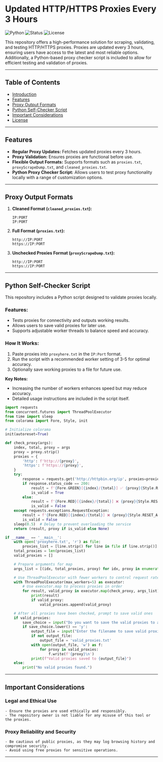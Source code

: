 # Updated HTTP/HTTPS Proxies Every 3 Hours
![Python](https://img.shields.io/badge/Python-3.x-blue)
![Status](https://img.shields.io/badge/Status-Active-green)
![License](https://img.shields.io/badge/License-MIT-brightgreen)

This repository offers a high-performance solution for scraping, validating, and testing HTTP/HTTPS proxies. Proxies are updated every 3 hours, ensuring users have access to the latest and most reliable options. Additionally, a Python-based proxy checker script is included to allow for efficient testing and validation of proxies.

---

## Table of Contents
- [Introduction](#introduction)
- [Features](#features)
- [Proxy Output Formats](#proxy-output-formats)
- [Python Self-Checker Script](#python-self-checker-script)
- [Important Considerations](#important-considerations)
- [License](#license)

---

## Features

- **Regular Proxy Updates:** Fetches updated proxies every 3 hours.
- **Proxy Validation:** Ensures proxies are functional before use.
- **Flexible Output Formats:** Supports formats such as `proxies.txt`, `proxyScrapeDump.txt`, and `cleaned_proxies.txt`.
- **Python Proxy Checker Script:** Allows users to test proxy functionality locally with a range of customization options.

---

## Proxy Output Formats

1. **Cleaned Format (`cleaned_proxies.txt`):**
   ```
   IP:PORT
   IP:PORT
   ```
2. **Full Format (`proxies.txt`):**
   ```
   http://IP:PORT
   https://IP:PORT
   ```
3. **Unchecked Proxies Format (`proxyScrapeDump.txt`):**
   ```
   http://IP:PORT
   https://IP:PORT
   ```
---

## Python Self-Checker Script

This repository includes a Python script designed to validate proxies locally. 

### Features:
- Tests proxies for connectivity and outputs working results.
- Allows users to save valid proxies for later use.
- Supports adjustable worker threads to balance speed and accuracy.

### How It Works:
1. Paste proxies into `proxyhere.txt` in the `IP:Port` format.
2. Run the script with a recommended worker setting of 3-5 for optimal accuracy.
3. Optionally save working proxies to a file for future use.

**Key Notes:**
- Increasing the number of workers enhances speed but may reduce accuracy.
- Detailed usage instructions are included in the script itself.

```python
import requests
from concurrent.futures import ThreadPoolExecutor
from time import sleep
from colorama import Fore, Style, init

# Initialize colorama
init(autoreset=True)

def check_proxy(args):
    index, total, proxy = args
    proxy = proxy.strip()
    proxies = {
        'http': f'http://{proxy}',
        'https': f'https://{proxy}',
    }
    try:
        response = requests.get('http://httpbin.org/ip', proxies=proxies, timeout=5)
        if response.status_code == 200:
            result = f'{Fore.GREEN}[{index}/{total}] ✅ {proxy}{Style.RESET_ALL}'
            is_valid = True
        else:
            result = f'{Fore.RED}[{index}/{total}] ❌ {proxy}{Style.RESET_ALL}'
            is_valid = False
    except requests.exceptions.RequestException:
        result = f'{Fore.RED}[{index}/{total}] ❌ {proxy}{Style.RESET_ALL}'
        is_valid = False
    sleep(0.5)  # Delay to prevent overloading the service
    return (result, proxy if is_valid else None)

if __name__ == '__main__':
    with open('proxyhere.txt', 'r') as file:
        proxies_list = [line.strip() for line in file if line.strip()]
    total_proxies = len(proxies_list)
    valid_proxies = []

    # Prepare arguments for map
    args_list = [(idx, total_proxies, proxy) for idx, proxy in enumerate(proxies_list, start=1)]

    # Use ThreadPoolExecutor with fewer workers to control request rate
    with ThreadPoolExecutor(max_workers=5) as executor:
        # Use executor.map to process proxies in order
        for result, valid_proxy in executor.map(check_proxy, args_list):
            print(result)
            if valid_proxy:
                valid_proxies.append(valid_proxy)

    # After all proxies have been checked, prompt to save valid ones
    if valid_proxies:
        save_choice = input("Do you want to save the valid proxies to a file? (y/n): ")
        if save_choice.lower() == 'y':
            output_file = input("Enter the filename to save valid proxies (default: valid_proxies.txt): ").strip()
            if not output_file:
                output_file = 'valid_proxies.txt'
            with open(output_file, 'w') as f:
                for proxy in valid_proxies:
                    f.write(f'{proxy}\n')
            print(f"Valid proxies saved to {output_file}")
    else:
        print("No valid proxies found.")
```

---

## Important Considerations

### Legal and Ethical Use
```
- Ensure the proxies are used ethically and responsibly.
- The repository owner is not liable for any misuse of this tool or the proxies.
```
### Proxy Reliability and Security
```
- Be cautious of public proxies, as they may log browsing history and compromise security.
- Avoid using free proxies for sensitive operations.
```
---

